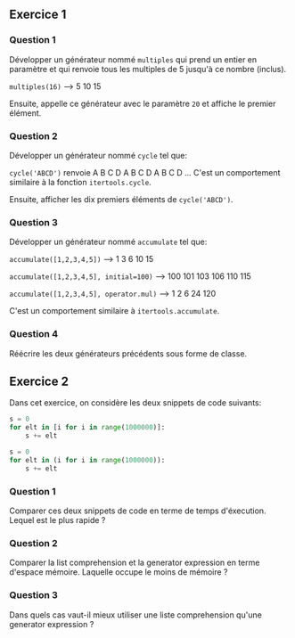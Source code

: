 ## Exercice 1

### Question 1

Développer un générateur nommé ```multiples``` qui prend un entier en paramètre et qui renvoie tous les multiples de 5 jusqu'à ce nombre (inclus).


```multiples(16)``` --> 5 10 15

Ensuite, appelle ce générateur avec le paramètre ```20``` et affiche le premier élément.

### Question 2

Développer un générateur nommé ```cycle``` tel que:

```cycle('ABCD')``` renvoie A B C D A B C D A B C D ... C'est un comportement similaire à la fonction ```itertools.cycle```.

Ensuite, afficher les dix premiers éléments de ```cycle('ABCD')```.

### Question 3

Développer un générateur nommé ```accumulate``` tel que:

```accumulate([1,2,3,4,5])``` --> 1 3 6 10 15

```accumulate([1,2,3,4,5], initial=100)``` --> 100 101 103 106 110 115

```accumulate([1,2,3,4,5], operator.mul)``` --> 1 2 6 24 120

C'est un comportement similaire à ```itertools.accumulate```.

### Question 4

Réécrire les deux générateurs précédents sous forme de classe.

## Exercice 2

Dans cet exercice, on considère les deux snippets de code suivants:
```py
s = 0
for elt in [i for i in range(1000000)]:
    s += elt
```

```py
s = 0
for elt in (i for i in range(1000000)):
    s += elt
```

### Question 1

Comparer ces deux snippets de code en terme de temps d'éxecution. Lequel est le plus rapide ?

### Question 2

Comparer la list comprehension et la generator expression en terme d'espace mémoire. Laquelle occupe le moins de mémoire ?

### Question 3

Dans quels cas vaut-il mieux utiliser une liste comprehension qu'une generator expression ?

